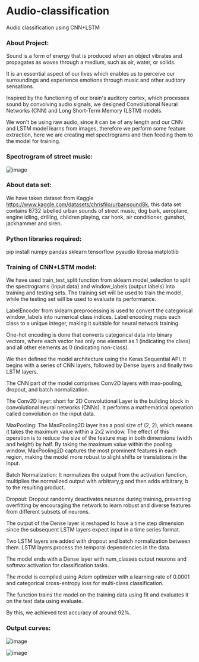 # Audio-classification
Audio classification using CNN+LSTM

### About Project:
Sound is a form of energy that is produced when an object vibrates and propagates as waves through a medium, such as air, water, or solids. 

It is an essential aspect of our lives which enables us to perceive our surroundings and experience emotions through music and other auditory sensations.

Inspired by the functioning of our brain's auditory cortex, which processes sound by convolving audio signals, we designed Convolutional Neural Networks (CNN) and Long Short-Term Memory (LSTM) models.

We won't be using raw audio, since it can be of any length and our CNN and LSTM model learns from images, therefore we perform some feature extraction, here we are creating mel spectrograms and then feeding them to the model for training.

### Spectrogram of street music:
![image](https://github.com/avrilnandini/Audio-classification/assets/28782334/ce9aa9a5-0467-4aa4-933d-afc657756a5f)

### About data set:

We have taken dataset from Kaggle https://www.kaggle.com/datasets/chrisfilo/urbansound8k, this data set contains 8732 labelled urban sounds of street music, dog bark, aeroplane, engine idling, drilling, children playing, car honk, air conditioner, gunshot, jackhammer and siren.

### Python libraries required:
pip install numpy pandas sklearn tensorflow pyaudio librosa matplotlib 

### Training of CNN+LSTM model:

We have used train_test_split function from sklearn.model_selection to split the spectrograms (input data) and window_labels (output labels) into training and testing sets. The training set will be used to train the model, while the testing set will be used to evaluate its performance.

LabelEncoder from sklearn.preprocessing is used to convert the categorical window_labels into numerical class indices. Label encoding maps each class to a unique integer, making it suitable for neural network training.

One-hot encoding is done that converts categorical data into binary vectors, where each vector has only one element as 1 (indicating the class) and all other elements as 0 (indicating non-class).

We then defined the model architecture using the Keras Sequential API. It begins with a series of CNN layers, followed by Dense layers and finally two LSTM layers.

The CNN part of the model comprises Conv2D layers with max-pooling, dropout, and batch normalization.

The Conv2D layer: short for 2D Convolutional Layer is the building block in convolutional neural networks (CNNs). It performs a mathematical operation called convolution on the input data.

MaxPooling: The MaxPooling2D layer has a pool size of (2, 2), which means it takes the maximum value within a 2x2 window. The effect of this operation is to reduce the size of the feature map in both dimensions (width and height) by half. By taking the maximum value within the pooling window, MaxPooling2D captures the most prominent features in each region, making the model more robust to slight shifts or translations in the input.

Batch Normalization: It normalizes the output from the activation function, multiplies the normalized output with arbitrary,g and then adds arbitrary, b to the resulting product.

Dropout: Dropout randomly deactivates neurons during training, preventing overfitting by encouraging the network to learn robust and diverse features from different subsets of neurons.

The output of the Dense layer is reshaped to have a time step dimension since the subsequent LSTM layers expect input in a time series format.

Two LSTM layers are added with dropout and batch normalization between them. LSTM layers process the temporal dependencies in the data.

The model ends with a Dense layer with num_classes output neurons and softmax activation for classification tasks.

The model is compiled using Adam optimizer with a learning rate of 0.0001 and categorical cross-entropy loss for multi-class classification.

The function trains the 
model on the training data using fit and evaluates it on the test data using evaluate.

By this, we achieved test accuracy of around 92%.

### Output curves:

![image](https://github.com/avrilnandini/Audio-classification/assets/28782334/702ac3b7-0be9-497e-9102-7fca5cd859a3)

![image](https://github.com/avrilnandini/Audio-classification/assets/28782334/5787715c-1b88-43dd-9ee0-046ea3151e5f)




